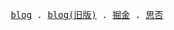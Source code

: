 <p align="center">
  <samp>
    <a target="_blank" href="https://shellingfordly.github.io/">blog</a> .
    <a target="_blank" href="https://shellingfordly.gitee.io/">blog(旧版)</a> .
    <a target="_blank" href="https://juejin.cn/user/3799557993142535">掘金</a> .
    <a target="_blank" href="https://segmentfault.com/u/shellingfordly/">思否</a> 
  </samp>
</p>
